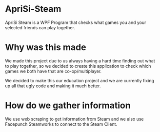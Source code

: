 # ApriSi-Steam
ApriSi Steam is a WPF Program that checks what games you and your selected friends can play together.

# Why was this made
We made this project due to us always having a hard time finding out what to play together,
so we decided to create this application to check which games we both have that are co-op/multiplayer.

We decided to make this our education project and we are currently fixing up all that ugly code and making it much better.

# How do we gather information
We use web scraping to get information from Steam and
we also use Facepunch Steamworks to connect to the Steam Client.
